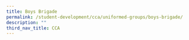 ```yaml
---
title: Boys Brigade
permalink: /student-development/cca/uniformed-groups/boys-brigade/
description: ""
third_nav_title: CCA
---
```

